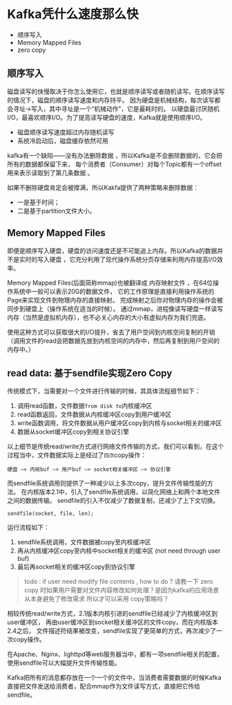 # Kafka凭什么速度那么快

 - 顺序写入
 - Memory Mapped Files
 - zero copy 
 
## 顺序写入

磁盘读写的快慢取决于你怎么使用它，也就是顺序读写或者随机读写。在顺序读写的情况下，磁盘的顺序读写速度和内存持平。
因为硬盘是机械结构，每次读写都会寻址->写入，其中寻址是一个“机械动作”，它是最耗时的。
以硬盘最讨厌随机I/O，最喜欢顺序I/O。为了提高读写硬盘的速度，Kafka就是使用顺序I/O。

 - 磁盘顺序读写速度超过内存随机读写
 - 系统冷启动后，磁盘缓存依然可用
 
kafka有一个缺陷——没有办法删除数据 ，所以Kafka是不会删除数据的，它会把所有的数据都保留下来，
每个消费者（Consumer）对每个Topic都有一个offset用来表示读取到了第几条数据 。

如果不删除硬盘肯定会被撑满，所以Kakfa提供了两种策略来删除数据：

 - 一是基于时间；
 - 二是基于partition文件大小。

## Memory Mapped Files

即便是顺序写入硬盘，硬盘的访问速度还是不可能追上内存。所以Kafka的数据并不是实时的写入硬盘 ，它充分利用了现代操作系统分页存储来利用内存提高I/O效率。

Memory Mapped Files(后面简称mmap)也被翻译成 内存映射文件 ，在64位操作系统中一般可以表示20G的数据文件，
它的工作原理是直接利用操作系统的Page来实现文件到物理内存的直接映射。
完成映射之后你对物理内存的操作会被同步到硬盘上（操作系统在适当的时候）。
通过mmap，进程像读写硬盘一样读写内存（当然是虚拟机内存），也不必关心内存的大小有虚拟内存为我们兜底。

使用这种方式可以获取很大的I/O提升，省去了用户空间到内核空间复制的开销（调用文件的read会把数据先放到内核空间的内存中，然后再复制到用户空间的内存中。）

## read data: 基于sendfile实现Zero Copy

传统模式下，当需要对一个文件进行传输的时候，其具体流程细节如下：

 1. 调用read函数，文件数据`from disk to`内核缓冲区
 2. read函数返回，文件数据从内核缓冲区copy到用户缓冲区
 1. write函数调用，将文件数据从用户缓冲区copy到内核与socket相关的缓冲区
 1. 数据从socket缓冲区copy到相关协议引擎

以上细节是传统read/write方式进行网络文件传输的方式，我们可以看到，在这个过程当中，文件数据实际上是经过了`四次`copy操作：

    硬盘 —> 内核buf —> 用户buf —> socket相关缓冲区 —> 协议引擎

而sendfile系统调用则提供了一种减少以上多次copy，提升文件传输性能的方法。
在内核版本2.1中，引入了sendfile系统调用，以简化网络上和两个本地文件之间的数据传输。
sendfile的引入不仅减少了数据复制，还减少了上下文切换。

    sendfile(socket, file, len);

运行流程如下：

 1. sendfile系统调用，文件数据被copy至内核缓冲区
 1. 再从内核缓冲区copy至内核中socket相关的缓冲区 (not need through user buf)
 1. 最后再socket相关的缓冲区copy到协议引擎

>todo : if user need modify file contents , how to do ?
>请教一下 zero copy 时如果用户需要对文件内容修改如何处理？是因为kafka的应用场景从本身避免了修改需求 所以才可以采用 copy策略吗？

相较传统read/write方式，2.1版本内核引进的sendfile已经减少了内核缓冲区到user缓冲区，
再由user缓冲区到socket相关缓冲区的文件copy，而在内核版本2.4之后，
文件描述符结果被改变，sendfile实现了更简单的方式，再次减少了一次copy操作。

在Apache、Nginx、lighttpd等web服务器当中，都有一项sendfile相关的配置，使用sendfile可以大幅提升文件传输性能。

Kafka把所有的消息都存放在一个一个的文件中，当消费者需要数据的时候Kafka直接把文件发送给消费者，配合mmap作为文件读写方式，直接把它传给sendfile。